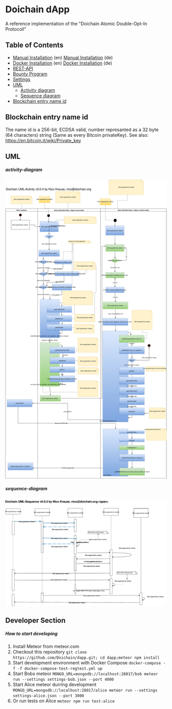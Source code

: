 # Doichain dApp
A reference implementation of the "Doichain Atomic Double-Opt-In Protocoll"

## Table of Contents
- [Manual Installation](doc/en/install-manual-linux.md) (en) [Manual Installation](doc/de/install-manual-linux.md) (de)
- [Docker Installation](doc/en/install-docker.md) (en) [Docker Installation](doc/de/install-docker.md) (de)
- [REST-API](doc/en/rest-api.md)
- [Bounty Program](doc/en/bounty.md)
- [Settings](#settings)
- [UML](#uml)
    * [Activity diagram](#activity-diagram)
    * [Sequence diagram](#sequence-diagram)
- [Blockchain entry name id](#blockchain-entry-name-id)

## Blockchain entry name id
The name id is a 256-bit, ECDSA valid, number represanted as a 32 byte (64 characters) string (Same as every Bitcoin privateKey). See also: https://en.bitcoin.it/wiki/Private_key
## UML

##### activity-diagram

![Alt activity diagram](doc/uml/activity.svg)

##### sequence-diagram

![Alt secquence diagram](doc/uml/sequence.svg)

## Developer Section
##### How to start developing
1. Install Meteor from meteor.com
2. Checkout this repository ``git clone https://github.com/Doichain/dapp.git; cd dapp;meteor npm install``
3. Start development environment with Docker Compose ``docker-compose -f -f docker-compose-test-regtest.yml up``
4. Start Bobs meteor ``MONGO_URL=mongodb://localhost:28017/bob meteor run --settings settings-bob.json --port 4000``
5. Start Alice meteor durring development ``MONGO_URL=mongodb://localhost:28017/alice meteor run --settings settings-alice.json --port 3000``
6. Or run tests on Alice ``meteor npm run test-alice``